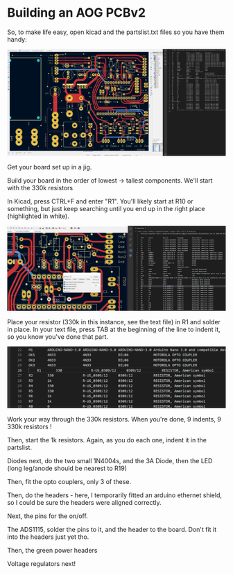 # Building an AOG PCBv2

So, to make life easy, open kicad and the partslist.txt files so you have them handy:

![kicad](kicad1.png)

Get your board set up in a jig.

Build your board in the order of lowest -> tallest components. We'll start with the 330k resistors

In Kicad, press CTRL+F and enter "R1". You'll likely start at R10 or something, but just keep searching until you end up in the right place (highlighted in white).

![kicad](kicad2.png)

Place your resistor (330k in this instance, see the text file) in R1 and solder in place. In your text file, press TAB at the beginning of the line to indent it, so you know you've done that part.

![kicad](kicad3.png)

Work your way through the 330k resistors. When you're done, 9 indents, 9 330k resistors !

Then, start the 1k resistors. Again, as you do each one, indent it in the partslist.

Diodes next, do the two small 1N4004s, and the 3A Diode, then the LED (long leg/anode should be nearest to R19)

Then, fit the opto couplers, only 3 of these.

Then, do the headers - here, I temporarily fitted an arduino ethernet shield, so I could be sure the headers were aligned correctly.

Next, the pins for the on/off.


The ADS1115, solder the pins to it, and the header to the board. Don't fit it into the headers just yet tho.

Then, the green power headers

Voltage regulators next!
